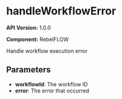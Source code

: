 # handleWorkflowError

**API Version:** 1.0.0

**Component:** RebelFLOW

Handle workflow execution error

## Parameters

- **workflowId**: The workflow ID
- **error**: The error that occurred

